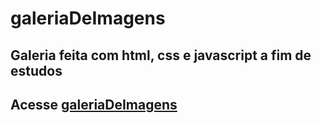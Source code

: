 # galeriaDeImagens
<h2>Galeria feita com html, css e javascript a fim de estudos</h2>
<h2>Acesse <a href="https://carloseduarddev.github.io/galeriaDeImagens/index.html" target="_blank">galeriaDeImagens</a></h2>

